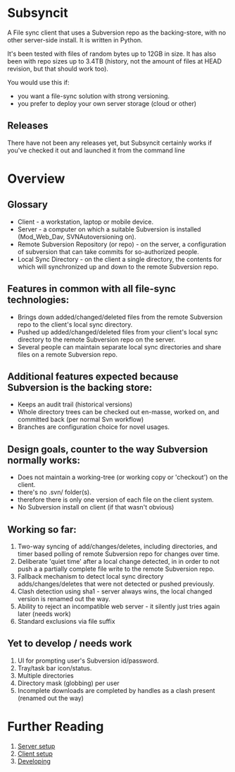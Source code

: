 # Subsyncit

A File sync client that uses a Subversion repo as the backing-store, with no other server-side install. It is written in Python.

It's been tested with files of random bytes up to 12GB in size. It has also been with repo sizes
up to 3.4TB (history, not the amount of files at HEAD revision, but that should work too).

You would use this if:

* you want a file-sync solution with strong versioning.
* you prefer to deploy your own server storage (cloud or other)

## Releases

There have not been any releases yet, but Subsyncit certainly works if you've checked it out and launched it from the command line

# Overview

## Glossary

* Client - a workstation, laptop or mobile device.
* Server - a computer on which a suitable Subversion is installed (Mod_Web_Dav, SVNAutoversioning on).
* Remote Subversion Repository (or repo) - on the server, a configuration of subversion that can take commits for so-authorized people.
* Local Sync Directory - on the client a single directory, the contents for which will synchronized up and down to the remote Subversion repo.

## Features in common with all file-sync technologies:

* Brings down added/changed/deleted files from the remote Subversion repo to the client's local sync directory.
* Pushed up added/changed/deleted files from your client's local sync directory to the remote Subversion repo on the server.
* Several people can maintain separate local sync directories and share files on a remote Subversion repo.

## Additional features expected because Subversion is the backing store:

* Keeps an audit trail (historical versions)
* Whole directory trees can be checked out en-masse, worked on, and committed back (per normal Svn workflow)
* Branches are configuration choice for novel usages.

## Design goals, counter to the way Subversion normally works:

* Does not maintain a working-tree (or working copy or 'checkout') on the client.
 * there's no .svn/ folder(s).
  * therefore there is only one version of each file on the client system.
* No Subversion install on client (if that wasn't obvious)

## Working so far:

1. Two-way syncing of add/changes/deletes, including directories, and timer based polling of remote Subversion repo for changes over time.
2. Deliberate 'quiet time' after a local change detected, in in order to not push a a partially complete file write to the remote Subversion repo.
3. Fallback mechanism to detect local sync directory adds/changes/deletes that were not detected or pushed previously.
4. Clash detection using sha1 - server always wins, the local changed version is renamed out the way.
5. Ability to reject an incompatible web server - it silently just tries again later (needs work)
6. Standard exclusions via file suffix

## Yet to develop / needs work

1. UI for prompting user's Subversion id/password.
2. Tray/task bar icon/status.
3. Multiple directories
4. Directory mask (globbing) per user
5. Incomplete downloads are completed by handles as a clash present (renamed out the way)

# Further Reading

1. [Server setup](blob/master/SERVER-SETUP.md)
2. [Client setup](blob/master/CLIENT-SETUP.md)
3. [Developing](blob/master/DEVELOPING.md)